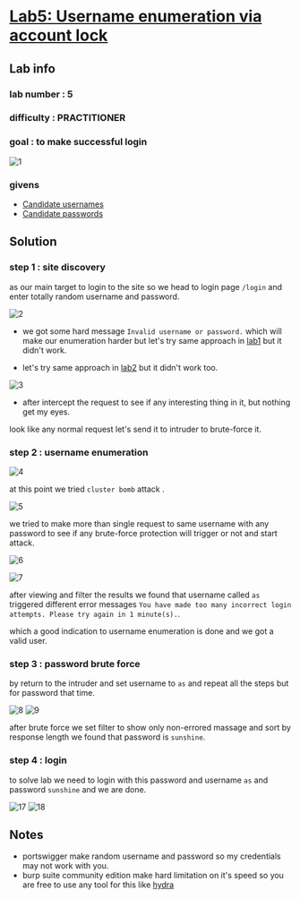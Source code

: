 # [Lab5: Username enumeration via account lock](https://portswigger.net/web-security/authentication/password-based/lab-username-enumeration-via-account-lock)

## Lab info

### lab number : 5

### difficulty : PRACTITIONER

### goal : to make successful login

![1](imgs/1.png)

### givens

- [Candidate usernames](https://portswigger.net/web-security/authentication/auth-lab-usernames)
- [Candidate passwords](https://portswigger.net/web-security/authentication/auth-lab-passwords)

## Solution

### step 1 : site discovery

as our main target to login to the site so we head to login page `/login` and enter totally random username and password.

![2](imgs/2.png)

- we got some hard message `Invalid username or password.` which will make our enumeration harder but let's try same approach in [lab1](../lab1_Username%20enumeration%20via%20different%20responses/README.md) but it didn't work.

- let's try same approach in [lab2](../lab2_Username%20enumeration%20via%20subtly%20different%20responses/README.md) but it didn't work too.

![3](imgs/3.png)

- after intercept the request to see if any interesting thing in it, but nothing get my eyes.

look like any normal request let's send it to intruder to brute-force it.

### step 2 : username enumeration

![4](imgs/4.png)

at this point we tried `cluster bomb` attack .

![5](imgs/5.png)

we tried to make more than single request to same username with any password to see if any brute-force protection will trigger or not and start attack.

![6](imgs/6.png)

![7](imgs/7.png)

after viewing and filter the results we found that username called `as` triggered different error messages `You have made too many incorrect login attempts. Please try again in 1 minute(s).`.

which a good indication to username enumeration is done and we got a valid user.

### step 3 : password brute force

by return to the intruder and set username to `as` and repeat all the steps but for password that time.

   ![8](imgs/8.png)
   ![9](imgs/9.png)

after brute force we set filter to show only non-errored massage and sort by response length we found that password is `sunshine`.

### step 4 : login

to solve lab we need to login with this password and username `as` and password `sunshine` and we are done.

![17](imgs/10.png)
![18](imgs/11.png)

## Notes

- portswigger make random username and password so my credentials may not work with you.
- burp suite community edition make hard limitation on it's speed so you are free to use any tool for this like [hydra](https://www.kali.org/tools/hydra/)
